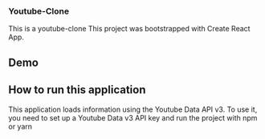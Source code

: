 ### Youtube-Clone
This is a youtube-clone
This project was bootstrapped with Create React App.

## Demo


## How to run this application

This application loads information using the Youtube Data API v3.
To use it, you need to set up a Youtube Data v3 API key and run the project with npm or yarn
